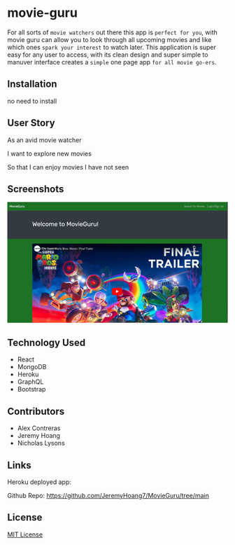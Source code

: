 # movie-guru

For all sorts of `movie watchers` out there this app is `perfect for you`, with movie guru can allow you to look through all upcoming movies and like which ones `spark your interest` to watch later. This application is super easy for any user to access, with its clean design and super simple to manuver interface creates a `simple` one page app `for all movie go-ers`.

## Installation

no need to install

## User Story

As an avid movie watcher

I want to explore new movies

So that I can enjoy movies I have not seen

## Screenshots

![screenshot](./client/src/Screenshot%202023-06-12%20at%206.59.10%20PM.png)

## Technology Used

- React
- MongoDB
- Heroku
- GraphQL
- Bootstrap
## Contributors

- Alex Contreras
- Jeremy Hoang
- Nicholas Lysons
## Links

Heroku deployed app:

Github Repo: https://github.com/JeremyHoang7/MovieGuru/tree/main

## License

[MIT License](https://choosealicense.com/licenses/mit/)

